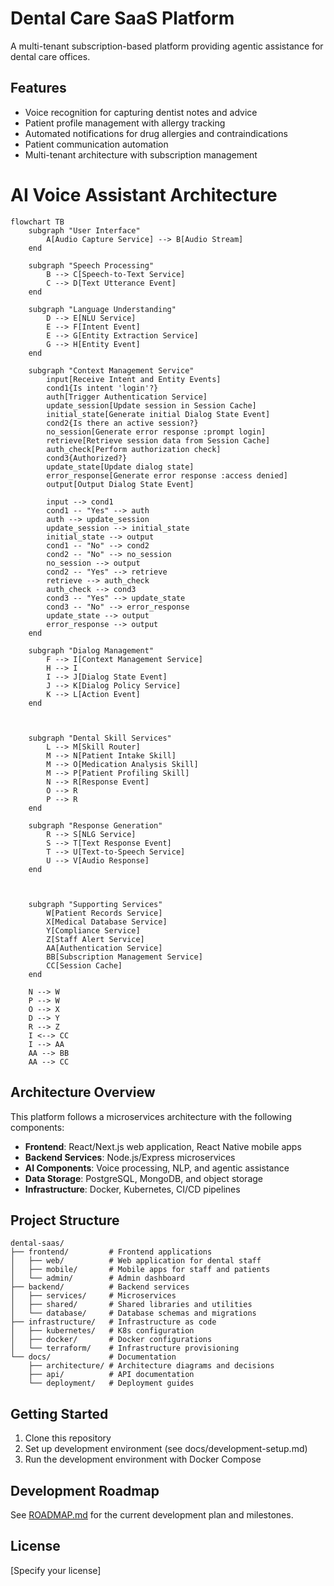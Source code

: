 # Dental Care SaaS Platform

A multi-tenant subscription-based platform providing agentic assistance for dental care offices.

## Features

- Voice recognition for capturing dentist notes and advice
- Patient profile management with allergy tracking
- Automated notifications for drug allergies and contraindications
- Patient communication automation
- Multi-tenant architecture with subscription management

# AI Voice Assistant Architecture

```mermaid
flowchart TB
    subgraph "User Interface"
        A[Audio Capture Service] --> B[Audio Stream]
    end
    
    subgraph "Speech Processing"
        B --> C[Speech-to-Text Service]
        C --> D[Text Utterance Event]
    end
    
    subgraph "Language Understanding"
        D --> E[NLU Service]
        E --> F[Intent Event]
        E --> G[Entity Extraction Service]
        G --> H[Entity Event]
    end
    
    subgraph "Context Management Service"
        input[Receive Intent and Entity Events]
        cond1{Is intent 'login'?}
        auth[Trigger Authentication Service]
        update_session[Update session in Session Cache]
        initial_state[Generate initial Dialog State Event]
        cond2{Is there an active session?}
        no_session[Generate error response :prompt login]
        retrieve[Retrieve session data from Session Cache]
        auth_check[Perform authorization check]
        cond3{Authorized?}
        update_state[Update dialog state]
        error_response[Generate error response :access denied]
        output[Output Dialog State Event]

        input --> cond1
        cond1 -- "Yes" --> auth
        auth --> update_session
        update_session --> initial_state
        initial_state --> output
        cond1 -- "No" --> cond2
        cond2 -- "No" --> no_session
        no_session --> output
        cond2 -- "Yes" --> retrieve
        retrieve --> auth_check
        auth_check --> cond3
        cond3 -- "Yes" --> update_state
        cond3 -- "No" --> error_response
        update_state --> output
        error_response --> output
    end
    
    subgraph "Dialog Management"
        F --> I[Context Management Service]
        H --> I
        I --> J[Dialog State Event]
        J --> K[Dialog Policy Service]
        K --> L[Action Event]
    end
    

    
    subgraph "Dental Skill Services"
        L --> M[Skill Router]
        M --> N[Patient Intake Skill]
        M --> O[Medication Analysis Skill]
        M --> P[Patient Profiling Skill]
        N --> R[Response Event]
        O --> R
        P --> R
    end
    
    subgraph "Response Generation"
        R --> S[NLG Service]
        S --> T[Text Response Event]
        T --> U[Text-to-Speech Service]
        U --> V[Audio Response]
    end


    
    subgraph "Supporting Services"
        W[Patient Records Service]
        X[Medical Database Service]
        Y[Compliance Service]
        Z[Staff Alert Service]
        AA[Authentication Service]
        BB[Subscription Management Service]
        CC[Session Cache]
    end
    
    N --> W
    P --> W
    O --> X
    D --> Y
    R --> Z
    I <--> CC
    I --> AA
    AA --> BB
    AA --> CC
```
## Architecture Overview

This platform follows a microservices architecture with the following components:

- **Frontend**: React/Next.js web application, React Native mobile apps
- **Backend Services**: Node.js/Express microservices
- **AI Components**: Voice processing, NLP, and agentic assistance
- **Data Storage**: PostgreSQL, MongoDB, and object storage
- **Infrastructure**: Docker, Kubernetes, CI/CD pipelines

## Project Structure

```
dental-saas/
├── frontend/         # Frontend applications
│   ├── web/          # Web application for dental staff
│   ├── mobile/       # Mobile apps for staff and patients
│   └── admin/        # Admin dashboard
├── backend/          # Backend services
│   ├── services/     # Microservices
│   ├── shared/       # Shared libraries and utilities
│   └── database/     # Database schemas and migrations
├── infrastructure/   # Infrastructure as code
│   ├── kubernetes/   # K8s configuration
│   ├── docker/       # Docker configurations
│   └── terraform/    # Infrastructure provisioning
└── docs/             # Documentation
    ├── architecture/ # Architecture diagrams and decisions
    ├── api/          # API documentation
    └── deployment/   # Deployment guides
```

## Getting Started

1. Clone this repository
2. Set up development environment (see docs/development-setup.md)
3. Run the development environment with Docker Compose

## Development Roadmap

See [ROADMAP.md](./ROADMAP.md) for the current development plan and milestones.

## License

[Specify your license]
